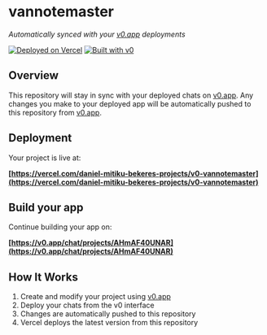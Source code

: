 # vannotemaster

*Automatically synced with your [v0.app](https://v0.app) deployments*

[![Deployed on Vercel](https://img.shields.io/badge/Deployed%20on-Vercel-black?style=for-the-badge&logo=vercel)](https://vercel.com/daniel-mitiku-bekeres-projects/v0-vannotemaster)
[![Built with v0](https://img.shields.io/badge/Built%20with-v0.app-black?style=for-the-badge)](https://v0.app/chat/projects/AHmAF40UNAR)

## Overview

This repository will stay in sync with your deployed chats on [v0.app](https://v0.app).
Any changes you make to your deployed app will be automatically pushed to this repository from [v0.app](https://v0.app).

## Deployment

Your project is live at:

**[https://vercel.com/daniel-mitiku-bekeres-projects/v0-vannotemaster](https://vercel.com/daniel-mitiku-bekeres-projects/v0-vannotemaster)**

## Build your app

Continue building your app on:

**[https://v0.app/chat/projects/AHmAF40UNAR](https://v0.app/chat/projects/AHmAF40UNAR)**

## How It Works

1. Create and modify your project using [v0.app](https://v0.app)
2. Deploy your chats from the v0 interface
3. Changes are automatically pushed to this repository
4. Vercel deploys the latest version from this repository